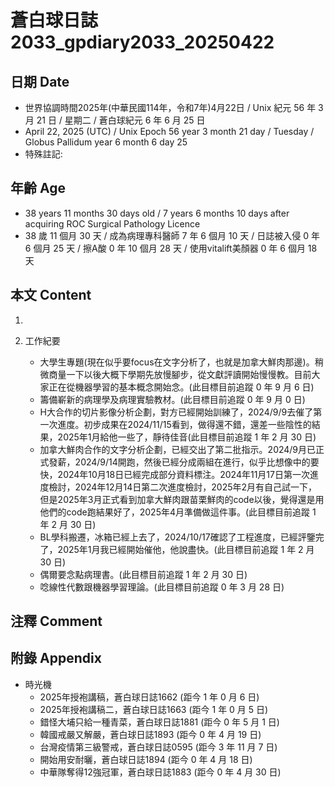 [_metadata_:encoding]: - "utf-8"
[_metadata_:language]: - "zh-Hant-TW"
[_metadata_:fileformat]: - "markdown"
[_metadata_:MIME_type]: - "text/plain"
[_metadata_:markdown_version]: - "commonmark version 0.30"
[_metadata_:markdown_spec]: - "https://spec.commonmark.org/0.30/"

# 蒼白球日誌2033_gpdiary2033_20250422 #

## 日期 Date ##

* 世界協調時間2025年(中華民國114年，令和7年)4月22日 / Unix 紀元 56 年 3 月 21 日 / 星期二 / 蒼白球紀元 6 年 6 月 25 日
* April 22, 2025 (UTC) / Unix Epoch 56 year 3 month 21 day / Tuesday / Globus Pallidum year 6 month 6 day 25
* 特殊註記:

## 年齡 Age ##

* 38 years 11 months 30 days old / 7 years 6 months 10 days after acquiring ROC Surgical Pathology Licence
* 38 歲 11 個月 30 天 / 成為病理專科醫師 7 年 6 個月 10 天 / 日誌被入侵 0 年 6 個月 25 天 / 擦A酸 0 年 10 個月 28 天 / 使用vitalift美顏器 0 年 6 個月 18 天

## 本文 Content ##

1. 

2. 工作紀要

    - 大學生專題(現在似乎要focus在文字分析了，也就是加拿大鮮肉那邊)。稍微商量一下以後大概下學期先放慢腳步，從文獻評讀開始慢慢教。目前大家正在從機器學習的基本概念開始念。(此目標目前追蹤 0 年 9 月 6 日)
    - 籌備嶄新的病理學及病理實驗教材。(此目標目前追蹤 0 年 9 月 0 日)
    - H大合作的切片影像分析企劃，對方已經開始訓練了，2024/9/9去催了第一次進度。初步成果在2024/11/15看到，做得還不錯，還差一些陰性的結果，2025年1月給他一些了，靜待佳音(此目標目前追蹤 1 年 2 月 30 日)
    - 加拿大鮮肉合作的文字分析企劃，已經交出了第二批指示。2024/9月已正式發薪，2024/9/14開跑，然後已經分成兩組在進行，似乎比想像中的要快，2024年10月18日已經完成部分資料標注。2024年11月17日第一次進度檢討，2024年12月14日第二次進度檢討，2025年2月有自己試一下，但是2025年3月正式看到加拿大鮮肉跟苗栗鮮肉的code以後，覺得還是用他們的code跑結果好了，2025年4月準備做這件事。(此目標目前追蹤 1 年 2 月 30 日)
    - BL學科搬遷，冰箱已經上去了，2024/10/17確認了工程進度，已經評鑒完了，2025年1月我已經開始催他，他說盡快。(此目標目前追蹤 1 年 2 月 30 日)
    - 偶爾要念點病理書。(此目標目前追蹤 1 年 2 月 30 日)
    - 唸線性代數跟機器學習理論。(此目標目前追蹤 0 年 3 月 28 日)

## 注釋 Comment ##


## 附錄 Appendix ##

* 時光機
    - 2025年授袍講稿，蒼白球日誌1662 (距今 1 年 0 月 6 日)
    - 2025年授袍講稿二，蒼白球日誌1663 (距今 1 年 0 月 5 日)
    - 錯怪大埔只給一種青菜，蒼白球日誌1881 (距今 0 年 5 月 1 日)
    - 韓國戒嚴又解嚴，蒼白球日誌1893 (距今 0 年 4 月 19 日)
    - 台灣疫情第三級警戒，蒼白球日誌0595 (距今 3 年 11 月 7 日)
    - 開始用安耐曬，蒼白球日誌1894 (距今 0 年 4 月 18 日)
    - 中華隊奪得12強冠軍，蒼白球日誌1883 (距今 0 年 4 月 30 日)
